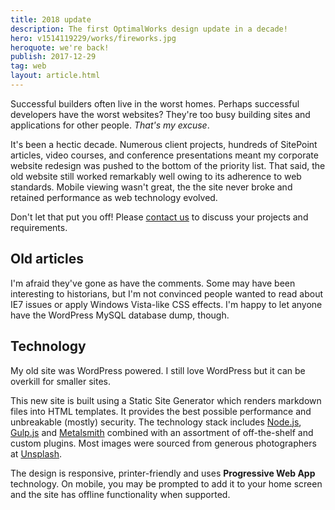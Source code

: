 ```yaml
---
title: 2018 update
description: The first OptimalWorks design update in a decade!
hero: v1514119229/works/fireworks.jpg
heroquote: we're back!
publish: 2017-12-29
tag: web
layout: article.html
---
```


Successful builders often live in the worst homes. Perhaps successful developers have the worst websites? They're too busy building sites and applications for other people. *That's my excuse*.

It's been a hectic decade. Numerous client projects, hundreds of SitePoint articles, video courses, and conference presentations meant my corporate website redesign was pushed to the bottom of the priority list. That said, the old website still worked remarkably well owing to its adherence to web standards. Mobile viewing wasn't great, the the site never broke and retained performance as web technology evolved.

Don't let that put you off! Please [contact us]([root]contact/) to discuss your projects and requirements.


## Old articles
I'm afraid they've gone as have the comments. Some may have been interesting to historians, but I'm not convinced people wanted to read about IE7 issues or apply Windows Vista-like CSS effects. I'm happy to let anyone have the WordPress MySQL database dump, though.


## Technology
My old site was WordPress powered. I still love WordPress but it can be overkill for smaller sites.

This new site is built using a Static Site Generator which renders markdown files into HTML templates. It provides the best possible performance and unbreakable (mostly) security. The technology stack includes [Node.js](http://nodejs.org/), [Gulp.js](https://gulpjs.com/) and [Metalsmith](http://www.metalsmith.io/) combined with an assortment of off-the-shelf and custom plugins. Most images were sourced from generous photographers at [Unsplash](https://unsplash.com/).

The design is responsive, printer-friendly and uses **Progressive Web App** technology. On mobile, you may be prompted to add it to your home screen and the site has offline functionality when supported.
